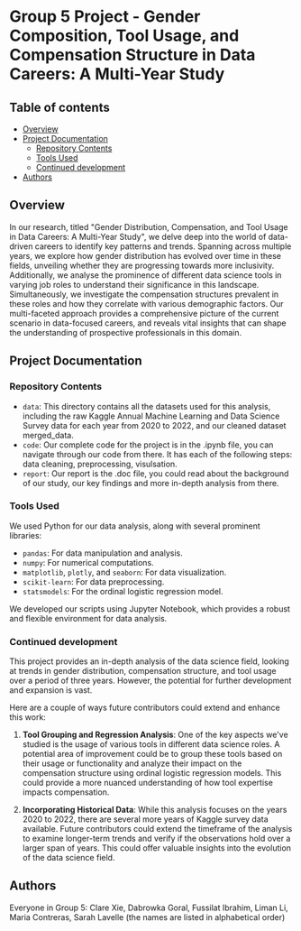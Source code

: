 # Group 5 Project - Gender Composition, Tool Usage, and Compensation Structure in Data Careers: A Multi-Year Study

## Table of contents

- [Overview](#overview)
- [Project Documentation](#project-documentation)
  - [Repository Contents](#repository-contents)
  - [Tools Used](#tools-used)
  - [Continued development](#continued-development)
- [Authors](#authors)


## Overview
In our research, titled "Gender Distribution, Compensation, and Tool Usage in Data Careers: A Multi-Year Study", we delve deep into the world of data-driven careers to identify key patterns and trends. Spanning across multiple years, we explore how gender distribution has evolved over time in these fields, unveiling whether they are progressing towards more inclusivity. 
Additionally, we analyse the prominence of different data science tools in varying job roles to understand their significance in this landscape. 
Simultaneously, we investigate the compensation structures prevalent in these roles and how they correlate with various demographic factors. Our multi-faceted approach provides a comprehensive picture of the current scenario in data-focused careers, and reveals vital insights that can shape the understanding of prospective professionals in this domain.

## Project Documentation

### Repository Contents

- `data`: This directory contains all the datasets used for this analysis, including the raw Kaggle Annual Machine Learning and Data Science Survey data for each year from 2020 to 2022, and our cleaned dataset merged_data.
- `code`: Our complete code for the project is in the .ipynb file, you can navigate through our code from there. It has each of the following steps: data cleaning, preprocessing, visulsation.
- `report`: Our report is the .doc file, you could read about the background of our study, our key findings and more in-depth analysis from there.

### Tools Used
We used Python for our data analysis, along with several prominent libraries:

- `pandas`: For data manipulation and analysis.
- `numpy`: For numerical computations.
- `matplotlib`, `plotly`, and `seaborn`: For data visualization.
- `scikit-learn`: For data preprocessing.
- `statsmodels`: For the ordinal logistic regression model.

We developed our scripts using Jupyter Notebook, which provides a robust and flexible environment for data analysis.

### Continued development
This project provides an in-depth analysis of the data science field, looking at trends in gender distribution, compensation structure, and tool usage over a period of three years. However, the potential for further development and expansion is vast.

Here are a couple of ways future contributors could extend and enhance this work:

1. **Tool Grouping and Regression Analysis**: One of the key aspects we've studied is the usage of various tools in different data science roles. A potential area of improvement could be to group these tools based on their usage or functionality and analyze their impact on the compensation structure using ordinal logistic regression models. This could provide a more nuanced understanding of how tool expertise impacts compensation.

2. **Incorporating Historical Data**: While this analysis focuses on the years 2020 to 2022, there are several more years of Kaggle survey data available. Future contributors could extend the timeframe of the analysis to examine longer-term trends and verify if the observations hold over a larger span of years. This could offer valuable insights into the evolution of the data science field.


## Authors
Everyone in Group 5: Clare Xie, Dabrowka Goral, Fussilat Ibrahim, Liman Li, Maria Contreras, Sarah Lavelle (the names are listed in alphabetical order)

